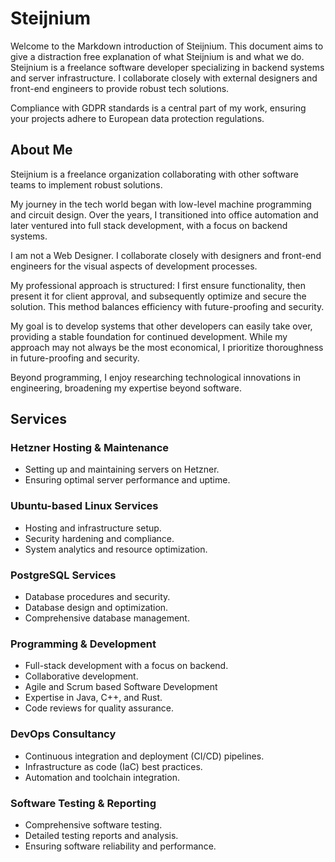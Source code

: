 # Steijnium

Welcome to the Markdown introduction of Steijnium. 
This document aims to give a distraction free explanation of what Steijnium is and what we do. 
Steijnium is a freelance software developer specializing in backend systems and server infrastructure. 
I collaborate closely with external designers and front-end engineers to provide robust tech solutions.

Compliance with GDPR standards is a central part of my work, ensuring your projects adhere to European data protection regulations.

## About Me

Steijnium is a freelance organization collaborating with other software teams to implement robust solutions.

My journey in the tech world began with low-level machine programming and circuit design.
Over the years, I transitioned into office automation and later ventured into full stack development, with a focus on backend systems.

I am not a Web Designer. I collaborate closely with designers and front-end engineers for the visual aspects of development processes.

My professional approach is structured: 
I first ensure functionality, then present it for client approval, and subsequently optimize and secure the solution. 
This method balances efficiency with future-proofing and security.

My goal is to develop systems that other developers can easily take over, providing a stable foundation for continued development. 
While my approach may not always be the most economical, I prioritize thoroughness in future-proofing and security.

Beyond programming, I enjoy researching technological innovations in engineering, broadening my expertise beyond software.

## Services

### Hetzner Hosting & Maintenance
- Setting up and maintaining servers on Hetzner.
- Ensuring optimal server performance and uptime.

### Ubuntu-based Linux Services
- Hosting and infrastructure setup.
- Security hardening and compliance.
- System analytics and resource optimization.

### PostgreSQL Services
- Database procedures and security.
- Database design and optimization.
- Comprehensive database management.

### Programming & Development
- Full-stack development with a focus on backend.
- Collaborative development.
- Agile and Scrum based Software Development
- Expertise in Java, C++, and Rust.
- Code reviews for quality assurance.

### DevOps Consultancy
- Continuous integration and deployment (CI/CD) pipelines.
- Infrastructure as code (IaC) best practices.
- Automation and toolchain integration.

### Software Testing & Reporting
- Comprehensive software testing.
- Detailed testing reports and analysis.
- Ensuring software reliability and performance.
